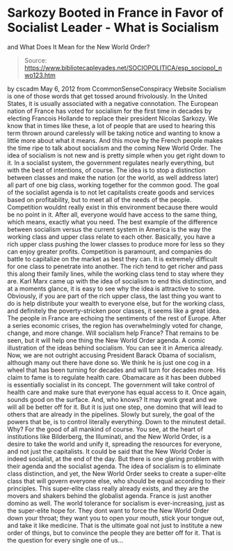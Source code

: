 # Sarkozy Booted in France in Favor of Socialist Leader - What is Socialism 
and What Does It Mean for the New World Order?

> Source: https://www.bibliotecapleyades.net/SOCIOPOLITICA/esp_sociopol_nwo123.htm

by cscadm
May 6, 2012
from
CcommonSenseConspiracy Website
Socialism is one of those words that get tossed around frivolously. In the
United States, it is usually associated with a negative connotation.
The European nation of France has voted for
socialism for the first time in decades by electing Francois Hollande
to replace their president Nicolas Sarkozy. We know that in times
like these, a lot of people that are used to hearing this term thrown around
carelessly will be taking notice and wanting to know a little more about
what it means.
And this move by the French people makes the
time ripe to talk about socialism and the coming New World Order.
The idea of socialism is not new and is pretty simple when you get right
down to it. In a socialist system, the government regulates nearly
everything, but with the best of intentions, of course.
The idea is to stop a distinction between
classes and make the nation (or the world, as well address later) all part
of one big class, working together for the common good. The goal of the
socialist agenda is to not let capitalists create goods and services based
on profitability, but to meet all of the needs of the people. Competition
wouldnt really exist in this environment because there would be no point in
it.
After all, everyone would have access to the
same thing, which means, exactly what you need.
The best example of the difference between socialism versus the current
system in America is the way the working class and upper class relate to
each other. Basically, you have a rich upper class pushing the lower classes
to produce more for less so they can enjoy greater profits. Competition is
paramount, and companies do battle to capitalize on the market as best they
can. It is extremely difficult for one class to penetrate into another.
The rich tend to get richer and pass this along
their family lines, while the working class tend to stay where they are.
Karl Marx came up with the idea of socialism to end this distinction,
and at a moments glance, it is easy to see why the idea is attractive to
some.
Obviously, if you are part of the rich upper
class, the last thing you want to do is help distribute your wealth to
everyone else, but for the working class, and definitely the
poverty-stricken poor classes, it seems like a great idea. The people in
France are echoing the sentiments of the rest of Europe. After a series
economic crises, the region has overwhelmingly voted for change, change, and
more change.
Will socialism help France?
That remains to be seen, but it will help one
thing
the New World Order agenda. A comic illustration of the ideas
behind socialism.
You can see it in America already. Now, we are not outright accusing
President
Barack Obama of socialism, although
many out there have done so. We think he is just one cog in a wheel that has
been turning for decades and will turn for decades more.
His claim to fame is to regulate health care.
Obamacare as it has been dubbed is essentially socialist in its concept.
The government will take control of health care and make sure that everyone
has equal access to it.
Once again, sounds good on the surface. And, who
knows? It may work great and we will all be better off for it.
But it is just one step, one domino that will
lead to others that are already in the pipelines. Slowly but surely, the
goal of the powers that be, is to control literally everything. Down to the
minutest detail.
Why? For the good of all mankind of course.
You see, at the heart of institutions like
Bilderberg,
the Illuminati, and
the
New World Order, is a desire to take the world and unify it,
spreading the resources for everyone, and not just the capitalists.
It could be said that the New World Order is
indeed socialist, at the end of the day. But there is one glaring
problem with their agenda and the socialist agenda. The idea of socialism is
to eliminate class distinction, and yet, the New World Order seeks to create
a super-elite class that will govern everyone else, who should be equal
according to their principles.
This super-elite class really
already exists, and they are the movers and shakers behind the
globalist agenda.
France is just another domino as well. The world tolerance for socialism is
ever-increasing, just as the super-elite hope for. They dont want to force
the New World Order down your throat; they want you to open your mouth,
stick your tongue out, and take it like medicine.
That is the ultimate goal
not just to institute
a new order of things, but to convince the people they are better off for
it.
That is the question for every single one of
us...
